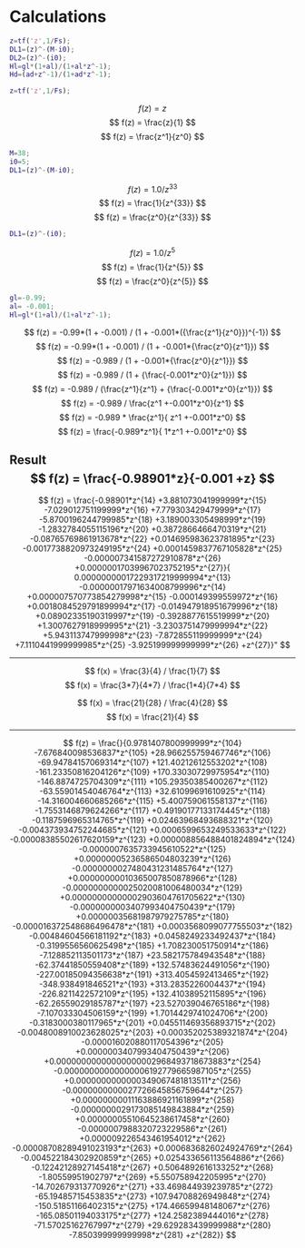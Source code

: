 # Calculations

```m
z=tf('z',1/Fs);
DL1=(z)^-(M-i0);
DL2=(z)^-(i0);
Hl=gl*(1+al)/(1+al*z^-1);
Hd=(ad+z^-1)/(1+ad*z^-1);
```

```m
z=tf('z',1/Fs);
```
$$
f(z) = z
$$
$$
f(z) = \frac{z}{1}
$$
$$
f(z) = \frac{z^1}{z^0}
$$

```m
M=38;
i0=5;
DL1=(z)^-(M-i0);
```

$$
f(z) = 1.0 / z^{33}
$$
$$
f(z) = \frac{1}{z^{33}}
$$
$$
f(z) = \frac{z^0}{z^{33}}
$$

```m
DL1=(z)^-(i0);
```
$$
f(z) = 1.0 / z^{5}
$$
$$
f(z) = \frac{1}{z^{5}}
$$
$$
f(z) = \frac{z^0}{z^{5}}
$$

```m
gl=-0.99;
al= -0.001;
Hl=gl*(1+al)/(1+al*z^-1);
```

$$
f(z) = -0.99*(1 + -0.001) / (1 + -0.001*({\frac{z^1}{z^0}})^{-1})
$$
$$
f(z) = -0.99*(1 + -0.001) / (1 + -0.001*{\frac{z^0}{z^1}})
$$
$$
f(z) = -0.989 / (1 + -0.001*{\frac{z^0}{z^1}})
$$
$$
f(z) = -0.989 / (1 + {\frac{-0.001*z^0}{z^1}})
$$
$$
f(z) = -0.989 / (\frac{z^1}{z^1} + {\frac{-0.001*z^0}{z^1}})
$$
$$
f(z) = -0.989 / \frac{z^1 +-0.001*z^0}{z^1}
$$
$$
f(z) = -0.989 * \frac{z^1}{ z^1 +-0.001*z^0}
$$
$$
f(z) = \frac{-0.989*z^1}{ 1*z^1 +-0.001*z^0}
$$

Result
$$
f(z) = \frac{-0.98901*z}{-0.001 +z}
$$
---
$$
f(z) = \frac{-0.98901*z^{14} +3.881073041999999*z^{15} -7.029012751199999*z^{16} +7.779303429479999*z^{17} -5.8700196244799985*z^{18} +3.189003305498999*z^{19} -1.2832784055115196*z^{20} +0.3872866466470319*z^{21} -0.08765769861913678*z^{22} +0.014695983623781895*z^{23} -0.0017738820973249195*z^{24} +0.0001459837767105828*z^{25} -0.000007341587272910878*z^{26} +0.00000017039967023752195*z^{27}}{ 0.00000000017229317219999994*z^{13} -0.00000017971634008799996*z^{14} +0.000007570773854279998*z^{15} -0.000149399559972*z^{16} +0.0018084529791899994*z^{17} -0.014947918951679996*z^{18} +0.08902335190319997*z^{19} -0.3928877615519999*z^{20} +1.3007627918999995*z^{21} -3.2303751479999994*z^{22} +5.943113747999998*z^{23} -7.872855119999999*z^{24} +7.1110441999999985*z^{25} -3.925199999999999*z^{26} +z^{27}}"
$$

---

$$
f(x) = \frac{3}{4} / \frac{1}{7}
$$
$$
f(x) = \frac{3*7}{4*7} / \frac{1*4}{7*4}
$$

$$
f(x) = \frac{21}{28} / \frac{4}{28}
$$
$$
f(x) = \frac{21}{4}
$$

---

$$
f(z) = \frac{}{0.9781407800999999*z^{104} -7.676840098536837*z^{105} +28.966255759467746*z^{106} -69.94784157069314*z^{107} +121.40212612553202*z^{108} -161.23350816204126*z^{109} +170.33030729975954*z^{110} -146.8874725704309*z^{111} +105.29350385400267*z^{112} -63.55901454046764*z^{113} +32.61099691610925*z^{114} -14.316004660685266*z^{115} +5.400759061558137*z^{116} -1.7553146879624266*z^{117} +0.49190177133174445*z^{118} -0.1187596965314765*z^{119} +0.02463968493688321*z^{120} -0.004373934752244685*z^{121} +0.0006599653249533633*z^{122} -0.00008385502617620159*z^{123} +0.000008856488401824894*z^{124} -0.0000007635733945610522*z^{125} +0.00000005236586504803239*z^{126} -0.0000000027480431231485764*z^{127} +0.00000000010365007850878966*z^{128} -0.0000000000025020081006480034*z^{129} +0.00000000000002903604761705622*z^{130} -0.0000000003407993404750439*z^{179} +0.00000035681987979275785*z^{180} -0.000016372548686496478*z^{181} +0.0003568099077755503*z^{182} -0.00484604566181192*z^{183} +0.0458249233492437*z^{184} -0.3199556560625498*z^{185} +1.708230051750914*z^{186} -7.128852113501173*z^{187} +23.582175784943548*z^{188} -62.37441850559408*z^{189} +132.57483624491056*z^{190} -227.00185094356638*z^{191} +313.4054592413465*z^{192} -348.938491846521*z^{193} +313.2835226004437*z^{194} -226.8211422572109*z^{195} +132.41038952115895*z^{196} -62.26559029185787*z^{197} +23.527039046765186*z^{198} -7.107033304506159*z^{199} +1.7014429741024706*z^{200} -0.3183000380117965*z^{201} +0.045511469356893715*z^{202} -0.0048008910023628025*z^{203} +0.000352025389321874*z^{204} -0.000016020880117054396*z^{205} +0.0000003407993404750439*z^{206} +0.00000000000000000002968493718673883*z^{254} -0.00000000000000006192779665987105*z^{255} +0.0000000000000349067481813511*z^{256} -0.0000000000027726645856759644*z^{257} +0.00000000011163886921161899*z^{258} -0.0000000029173085149843884*z^{259} +0.00000005510645238617458*z^{260} -0.0000007988320723229586*z^{261} +0.000009226543461954012*z^{262} -0.00008708289491023193*z^{263} +0.0006836826024924769*z^{264} -0.004522184302920859*z^{265} +0.025433656113564886*z^{266} -0.12242128927145418*z^{267} +0.5064892616133252*z^{268} -1.80559951902797*z^{269} +5.550758942205995*z^{270} -14.702679313770926*z^{271} +33.469844939239785*z^{272} -65.19485715453835*z^{273} +107.94708826949848*z^{274} -150.51851166402315*z^{275} +174.46659948148067*z^{276} -165.08501194033175*z^{277} +124.2582389444016*z^{278} -71.57025162767997*z^{279} +29.629283439999988*z^{280} -7.850399999999998*z^{281} +z^{282}}
$$